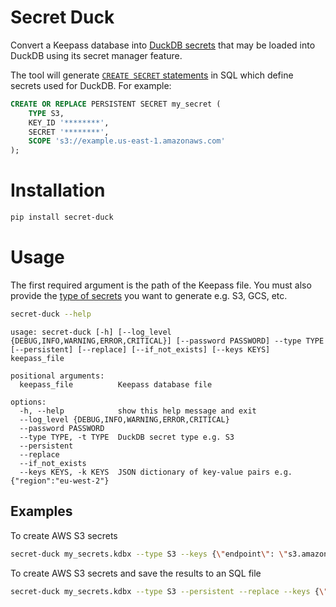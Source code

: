 # Secret Duck

Convert a Keepass database into [DuckDB secrets](https://duckdb.org/docs/configuration/secrets_manager.html) that may
be loaded into DuckDB using its secret manager feature.

The tool will generate [`CREATE SECRET` statements](https://duckdb.org/docs/sql/statements/create_secret.html) in SQL which define secrets used for DuckDB.
For example:

```sql
CREATE OR REPLACE PERSISTENT SECRET my_secret (
    TYPE S3,
    KEY_ID '********',
    SECRET '********',
    SCOPE 's3://example.us-east-1.amazonaws.com'
);
```

# Installation

```bash
pip install secret-duck
```

# Usage

The first required argument is the path of the Keepass file. You must also provide the [type of secrets](https://duckdb.org/docs/configuration/secrets_manager.html#types-of-secrets) you want to generate e.g. S3, GCS, etc.

```bash
secret-duck --help
```
```
usage: secret-duck [-h] [--log_level {DEBUG,INFO,WARNING,ERROR,CRITICAL}] [--password PASSWORD] --type TYPE [--persistent] [--replace] [--if_not_exists] [--keys KEYS] keepass_file

positional arguments:
  keepass_file          Keepass database file

options:
  -h, --help            show this help message and exit
  --log_level {DEBUG,INFO,WARNING,ERROR,CRITICAL}
  --password PASSWORD
  --type TYPE, -t TYPE  DuckDB secret type e.g. S3
  --persistent
  --replace
  --if_not_exists
  --keys KEYS, -k KEYS  JSON dictionary of key-value pairs e.g. {"region":"eu-west-2"}
```

## Examples

To create AWS S3 secrets

```bash
secret-duck my_secrets.kdbx --type S3 --keys {\"endpoint\": \"s3.amazonaws.com\"}
```

To create AWS S3 secrets and save the results to an SQL file

```bash
secret-duck my_secrets.kdbx --type S3 --persistent --replace --keys {\"region\": \"eu-west-2\", \"endpoint\": \"s3.amazonaws.com\"} > secrets.sql
```
